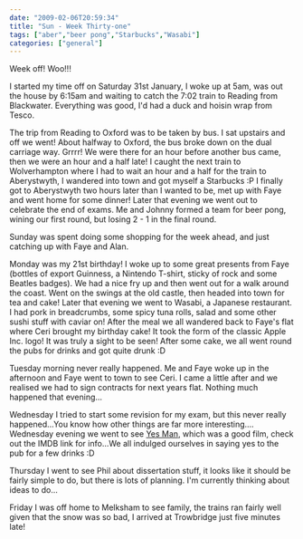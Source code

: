 ```yaml
---
date: "2009-02-06T20:59:34"
title: "Sun - Week Thirty-one"
tags: ["aber","beer pong","Starbucks","Wasabi"]
categories: ["general"]
---
```


Week off! Woo!!!

I started my time off on Saturday 31st January, I woke up at 5am, was out the house by 6:15am and waiting to catch the 7:02 train to Reading from Blackwater. Everything was good, I'd had a duck and hoisin wrap from Tesco.
<!--more-->
The trip from Reading to Oxford was to be taken by bus. I sat upstairs and off we went! About halfway to Oxford, the bus broke down on the dual carriage way. Grrrr! We were there for an hour before another bus came, then we were an hour and a half late!
I caught the next train to Wolverhampton where I had to wait an hour and a half for the train to Aberystwyth, I wandered into town and got myself a Starbucks :P
I finally got to Aberystwyth two hours later than I wanted to be, met up with Faye and went home for some dinner!
Later that evening we went out to celebrate the end of exams. Me and Johnny formed a team for beer pong, wining our first round, but losing 2 - 1 in the final round.

Sunday was spent doing some shopping for the week ahead, and just catching up with Faye and Alan.

Monday was my 21st birthday! I woke up to some great presents from Faye (bottles of export Guinness, a Nintendo T-shirt, sticky of rock and some Beatles badges). We had a nice fry up and then went out for a walk around the coast. Went on the swings at the old castle, then headed into town for tea and cake!
Later that evening we went to Wasabi, a Japanese restaurant. I had pork in breadcrumbs, some spicy tuna rolls, salad and some other sushi stuff with caviar on!
After the meal we all wandered back to Faye's flat where Ceri brought my birthday cake! It took the form of the classic Apple Inc. logo! It was truly a sight to be seen!
After some cake, we all went round the pubs for drinks and got quite drunk :D

Tuesday morning never really happened. Me and Faye woke up in the afternoon and Faye went to town to see Ceri. I came a little after and we realised we had to sign contracts for next years flat. Nothing much happened that evening...

Wednesday I tried to start some revision for my exam, but this never really happened...You know how other things are far more interesting....
Wednesday evening we went to see [Yes Man][1], which was a good film, check out the IMDB link for info...We all indulged ourselves in saying yes to the pub for a few drinks :D

Thursday I went to see Phil about dissertation stuff, it looks like it should be fairly simple to do, but there is lots of planning. I'm currently thinking about ideas to do...

Friday I was off home to Melksham to see family, the trains ran fairly well given that the snow was so bad, I arrived at Trowbridge just five minutes late!

  [1]: http://www.imdb.com/title/tt1068680/
